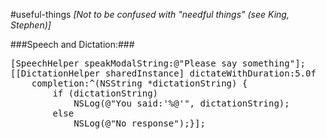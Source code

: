 #useful-things
_[Not to be confused with "needful things" (see King, Stephen)]_

###Speech and Dictation:###

<pre>
[SpeechHelper speakModalString:@"Please say something"];
[[DictationHelper sharedInstance] dictateWithDuration:5.0f 
    completion:^(NSString *dictationString) {
        if (dictationString)
            NSLog(@"You said:'%@'", dictationString);
        else
            NSLog(@"No response");}];
</pre>